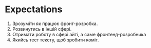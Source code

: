 # Expectations
1. Зрозуміти як працює фронт-розробка.
2. Розвинутись в іншій сфері.
3. Отримати роботу в сфері айті, а саме фронтенд-розробника
4. Якийсь тест тексту, щоб зробити коміт.
